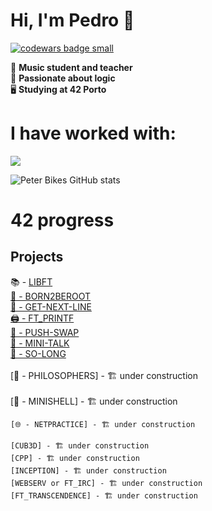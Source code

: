 # Hi, I'm Pedro 👋
  <a target="_blank" href="https://www.codewars.com/r/C6HkBg"><img src="https://www.codewars.com/users/peterbikes/badges/small" alt="codewars badge small" /></a>

🎸 __Music student and teacher__ <br>
🧩 __Passionate about logic__ <br>
🖥️ __Studying at 42 Porto__ <br>

# I have worked with:
<p align="left">
  <a href="https://skillicons.dev">
    <img src="https://skillicons.dev/icons?i=c,cpp,github,bash,linux,vim,vscode,markdown,atom,ableton" />
  </a>
</p>

<!--[![GitHub Streak](https://streak-stats.demolab.com/?user=peterbikes)](https://git.io/streak-stats)-->
![Peter Bikes GitHub stats](https://github-readme-stats.vercel.app/api?username=peterbikes&show_icons=true&theme=transparent)
# 42 progress

## Projects

📚 - [LIBFT](https://github.com/peterbikes/42_Libft)
<br>
[🌲 - BORN2BEROOT](https://github.com/peterbikes/42_Born2BeRoot)
<br>
[🔄 - GET-NEXT-LINE](https://github.com/peterbikes/42_GetNextLine)
<br>
[🖨️ - FT_PRINTF](https://github.com/peterbikes/42_FtPrintf)
<br>
[🔀 - PUSH-SWAP](https://github.com/peterbikes/42_PushSwap)
<br>
[💬 - MINI-TALK](https://github.com/peterbikes/42_MiniTalk)
<br>
[🐬 - SO-LONG](https://github.com/peterbikes/42_SoLong)
<br>  
[🍜 - PHILOSOPHERS] - 🏗️ under construction
<br>  
[🐚 - MINISHELL] - 🏗️ under construction
  
    [🌐 - NETPRACTICE] - 🏗️ under construction

    [CUB3D] - 🏗️ under construction
    [CPP] - 🏗️ under construction
    [INCEPTION] - 🏗️ under construction
    [WEBSERV or FT_IRC] - 🏗️ under construction
    [FT_TRANSCENDENCE] - 🏗️ under construction

